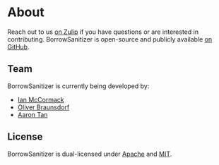 # About

Reach out to us [on Zulip](https://bsan.zulipchat.com/) if you have questions or are interested in contributing. BorrowSanitizer is open-source and publicly available [on GitHub](https://github.com/borrowsanitizer).

## Team
BorrowSanitizer is currently being developed by:
* [Ian McCormack](https://icmccorm.com)
* [Oliver Braunsdorf](https://obraunsdorf.dev/)
* [Aaron Tan](https://www.linkedin.com/in/aaron-tan-3a94a1214)

## License
BorrowSanitizer is dual-licensed under [Apache](https://github.com/BorrowSanitizer/rust/blob/bsan/LICENSE-APACHE) and [MIT](https://github.com/BorrowSanitizer/rust/blob/bsan/LICENSE-MIT).